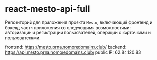# react-mesto-api-full
Репозиторий для приложения проекта `Mesto`, включающий фронтенд и бэкенд части приложения со следующими возможностями: авторизации и регистрации пользователей, операции с карточками и пользователями.
  
frontend: https://mesto.prna.nomoredomains.club/
backend: https://api.mesto.prna.nomoredomains.club/
public IP: 62.84.120.83
